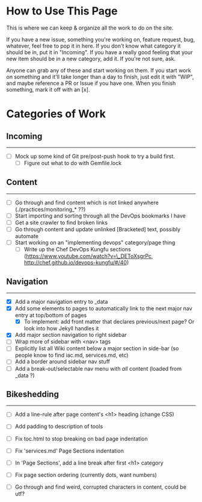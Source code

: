 # How to Use This Page

This is where we can keep & organize all the work to do on the site.

If you have a new issue, something you're working on, feature request, bug, whatever, feel free to pop it in here. If you don't know what category it should be in, put it in "Incoming". If you have a really good feeling that your new item should be in a new category, add it. If you're not sure, ask.

Anyone can grab any of these and start working on them. If you start work on something and it'll take longer than a day to finish, just edit it with "WIP", and maybe reference a PR or Issue if you have one. When you finish something, mark it off with an [x].

# Categories of Work

## Incoming
---
 - [ ] Mock up some kind of Git pre/post-push hook to try a build first.
   - [ ] Figure out what to do with Gemfile.lock

## Content
---
 - [ ] Go through and find content which is not linked anywhere (./practices/monitoring\_\* ??)
 - [ ] Start importing and sorting through all the DevOps bookmarks I have
 - [ ] Get a site crawler to find broken links
 - [ ] Go through content and update unlinked [Bracketed] text, possibly automate
 - [ ] Start working on an "implementing devops" category/page thing
   - [ ] Write up the Chef DevOps Kungfu sections (https://www.youtube.com/watch?v=\_DEToXsgrPc, http://chef.github.io/devops-kungfu/#/40)

## Navigation
---
 - [x] Add a major navigation entry to \_data
 - [x] Add some elements to pages to automatically link to the next major nav entry at top/bottom of pages
   - [x] To implement: add front matter that declares previous/next page? Or look into how Jekyll handles it
 - [x] Add major section navigation to right sidebar
 - [ ] Wrap more of sidebar with &lt;nav&gt; tags
 - [ ] Explicitly list all Wiki content below a major section in side-bar (so people know to find iac.md, services.md, etc)
 - [ ] Add a border around sidebar nav stuff
 - [ ] Add a break-out/selectable nav menu with _all_ content (loaded from \_data ?)

## Bikeshedding
---
 - [ ] Add a line-rule after page content's &lt;h1&gt; heading (change CSS)
 - [ ] Add padding to description of tools
 - [ ] Fix toc.html to stop breaking on bad page indentation
 - [ ] Fix 'services.md' Page Sections indentation
 - [ ] In 'Page Sections', add a line break after first &lt;h1&gt; category
 - [ ] Fix page section ordering (currently dots, want numbers)
 - [ ] Go through and find weird, corrupted characters in content, could be utf?

